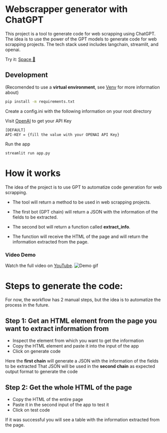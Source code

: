 # Webscrapper generator with ChatGPT
This project is a tool to generate code for web scrapping using ChatGPT. The idea is to use the power of the GPT models to generate code for web scrapping projects.
The tech stack used includes langchain, streamlit, and openai.

Try it: [Space 🤗](https://huggingface.co/spaces/CognitiveLabs/GPT-auto-webscraping)

## Development
(Recomended to use a **virtual environment**, see [Venv](https://docs.python.org/3/tutorial/venv.html) for more information about)

```bash
pip install -m requirements.txt
```

Create a config.ini with the following information on your root directory

Visit [OpenAI](https://help.openai.com/en/articles/4936850-where-do-i-find-my-secret-api-key) to get your API Key
```bash
[DEFAULT]
API-KEY = {fill the value with your OPENAI API Key}
```

Run the app

```bash
streamlit run app.py 
```

# How it works

The idea of the project is to use GPT to automatize code generation for web scrapping.
* The tool will return a method to be used in web scrapping projects.

* The first bot (GPT chain) will return a JSON with the information of the fields to be extracted.

* The second bot will return a function called **extract_info**.

* The function will receive the HTML of the page and will return the information extracted from the page.

### Video Demo
Watch the full video on [YouTube](https://www.youtube.com/watch?v=_zeCun4OlCc).
![Demo gif](./demo.gif)


# Steps to generate the code:
For now, the workflow has 2 manual steps, but the idea is to automatize the process in the future.

## Step 1: Get an HTML element from the page you want to extract information from
* Inspect the element from which you want to get the information
* Copy the HTML element and paste it into the input of the app
* Click on generate code

Here the **first chain** will generate a JSON with the information of the fields to be extracted
That JSON will be used in the **second chain** as expected output format to generate the code

## Step 2: Get the whole HTML of the page
* Copy the HTML of the entire page
* Paste it in the second input of the app to test it
* Click on test code

If it was successful you will see a table with the information extracted from the page.
